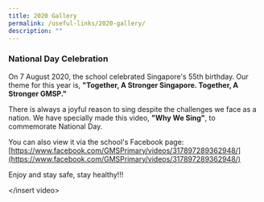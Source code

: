 ```yaml
---
title: 2020 Gallery
permalink: /useful-links/2020-gallery/
description: ""
---
```

### National Day Celebration

On 7 August 2020, the school celebrated Singapore's 55th birthday. Our theme for this year is, **"Together, A Stronger Singapore. Together, A Stronger GMSP."** 

There is always a joyful reason to sing despite the challenges we face as a nation. We have specially made this video, **"Why We Sing"**, to commemorate National Day.

You can also view it via the school's Facebook page: <br>
[https://www.facebook.com/GMSPrimary/videos/317897289362948/](https://www.facebook.com/GMSPrimary/videos/317897289362948/)  

Enjoy and stay safe, stay healthy!!!

</insert video>